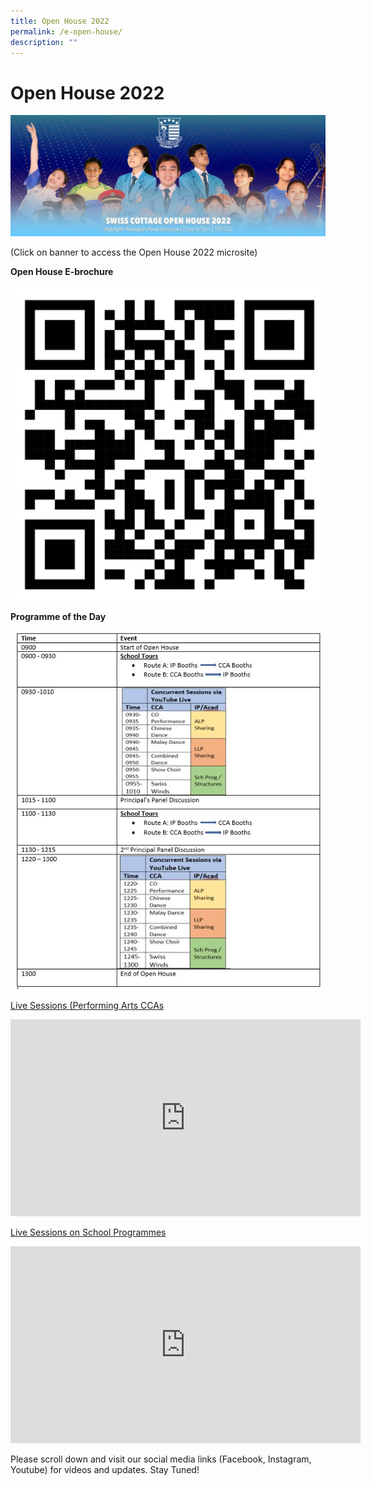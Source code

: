 ```yaml
---
title: Open House 2022
permalink: /e-open-house/
description: ""
---
```

# Open House 2022

![](/images/Open%20House%202022/Open-House-22-Banner1-1024x394.jpg)

(Click on banner to access the Open House 2022 microsite)

**Open House E-brochure**

![](/images/Open%20House%202022/2022_Open-House-QR-Code-1024x1024.jpeg)

**Programme of the Day**

![](/images/Open%20House%202022/2022-Programme-of-the-Day.jpg)

<a href="https://youtu.be/HV7QlS72THE/" target="_blank">Live Sessions (Performing Arts CCAs</a>

<iframe width="560" height="315" src="https://www.youtube.com/embed/HV7QlS72THE" title="YouTube video player" frameborder="0" allow="accelerometer; autoplay; clipboard-write; encrypted-media; gyroscope; picture-in-picture" allowfullscreen></iframe>

<a href="https://youtu.be/HAODzExSJBU" target="_blank">Live Sessions on School Programmes</a>


<iframe width="560" height="315" src="https://www.youtube.com/embed/HAODzExSJBU" title="YouTube video player" frameborder="0" allow="accelerometer; autoplay; clipboard-write; encrypted-media; gyroscope; picture-in-picture" allowfullscreen></iframe>

Please scroll down and visit our social media links (Facebook, Instagram, Youtube) for videos and updates. Stay Tuned!